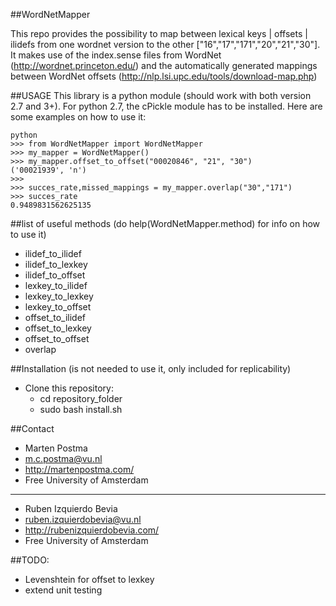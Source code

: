 ##WordNetMapper

This repo provides the possibility to map between lexical keys | offsets | ilidefs
from one wordnet version to the other ["16","17","171","20","21","30"].
It makes use of the index.sense files from WordNet (http://wordnet.princeton.edu/)
and the automatically generated mappings between WordNet offsets (http://nlp.lsi.upc.edu/tools/download-map.php)

##USAGE
This library is a python module (should work with both version 2.7 and 3+). 
For python 2.7, the cPickle module has to be installed.
Here are some examples on how to use it:

```shell
python
>>> from WordNetMapper import WordNetMapper
>>> my_mapper = WordNetMapper()
>>> my_mapper.offset_to_offset("00020846", "21", "30")
('00021939', 'n')
>>>
>>> succes_rate,missed_mappings = my_mapper.overlap("30","171")
>>> succes_rate
0.9489831562625135
```

##list of useful methods (do help(WordNetMapper.method) for info on how to use it)
* ilidef_to_ilidef
* ilidef_to_lexkey
* ilidef_to_offset
* lexkey_to_ilidef
* lexkey_to_lexkey
* lexkey_to_offset
* offset_to_ilidef
* offset_to_lexkey
* offset_to_offset
* overlap

##Installation (is not needed to use it, only included for replicability)
* Clone this repository:
    * cd repository_folder
    * sudo bash install.sh

##Contact
* Marten Postma
* m.c.postma@vu.nl
* http://martenpostma.com/
* Free University of Amsterdam

***

* Ruben Izquierdo Bevia
* ruben.izquierdobevia@vu.nl
* http://rubenizquierdobevia.com/
* Free University of Amsterdam

##TODO:
* Levenshtein for offset to lexkey
* extend unit testing